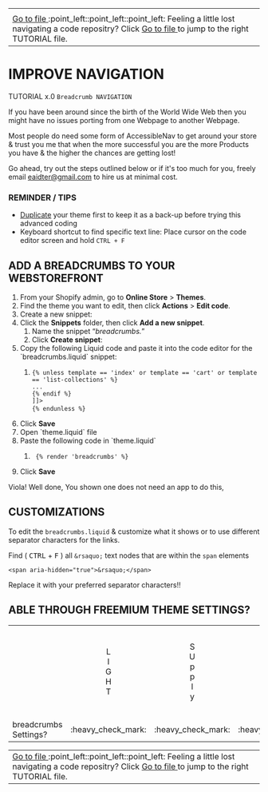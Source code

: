 <table><th><tr><td><a href="https://github.com/e-AIDter/Self-AID_Shopify/find/main"> Go to file </a> :point_left::point_left::point_left: Feeling a little lost navigating a code repositry? Click <a href="https://github.com/e-AIDter/Self-AID_Shopify/find/main"> Go to file </a> to jump to the right TUTORIAL file.</td></tr></th></table>

# IMPROVE NAVIGATION
TUTORIAL x.0 `Breadcrumb NAVIGATION`

If you have been around since the birth of the World Wide Web then you might have no issues porting from one Webpage to another Webpage.

Most people do need some form of AccessibleNav to get around your store & trust you me that when the more successful you are the more Products you have & the higher the chances are getting lost!

Go ahead, try out the steps outlined below or if it's too much for you, freely email eaidter@gmail.com to hire us at minimal cost.

### REMINDER / TIPS</b>

   - [Duplicate](https://help.shopify.com/en/manual/online-store/themes/managing-themes/duplicating-themes) your theme first to keep it as a back-up before trying this advanced coding
   - Keyboard shortcut to find specific text line: Place cursor on the code editor screen and hold `CTRL + F`


## ADD A BREADCRUMBS TO YOUR WEBSTOREFRONT

<ol>
<li>From your Shopify admin, go to <b>Online Store</b> &gt; <b>Themes</b>.
<li>Find the theme you want to edit, then click <b>Actions</b> &gt; <b>Edit code</b>.
<li>Create a new snippet:

<li> Click the <b>Snippets</b> folder, then click <b>Add a new snippet</b>.

   <ol>
<li>Name the snippet <q><i>breadcrumbs.</i></q>
<li> Click <b>Create snippet</b>:
   </ol>

<li>Copy the following Liquid code and paste it into the code editor for the `breadcrumbs.liquid` snippet:
   <ol>
<li><pre><code>{% unless template == 'index' or template == 'cart' or template == 'list-collections' %}<br/>...<br/>{% endif %}<br/><![CDATA[</nav>]]><br/>{% endunless %}</code>  </pre>
   </ol>

<li>Click <b>Save</b>
<li>Open `theme.liquid` file
<li>Paste the following code in `theme.liquid`
    <ol>
<li><pre><code> {% render 'breadcrumbs' %} </code></pre>
    </ol>
<li>Click <b>Save</b>
</ol>

Viola! Well done, You shown one does not need an app to do this, 

## CUSTOMIZATIONS

To edit the `breadcrumbs.liquid` & customize what it shows or to use different separator characters for the links.

Find ( <kbd>CTRL</kbd> + <kbd>F</kbd> ) all `&rsaquo;` text nodes that are within the `span` elements

    <span aria-hidden="true">&rsaquo;</span>

Replace it with your preferred separator characters!!


## ABLE THROUGH FREEMIUM THEME SETTINGS?

<!-- meta name="generator" content="LibreOffice 7.0.4.2 (GNU/Linux)"> -->
<table cellspacing="0" border="0"> <colgroup width="109"></colgroup> <colgroup width="29"></colgroup> <colgroup width="28"></colgroup> <colgroup width="31"></colgroup> <colgroup width="28" span="3"></colgroup> <colgroup width="29"></colgroup> <colgroup width="27"></colgroup> <tbody><tr> <td height="174" align="center"><br></td> <td align="center">L<br>I<br>G<br>H<br>T</td> <td align="center">S<br>U<br>p<br>p<br>l<br>y</td> <td align="center">M<br>I<br>n<br>i<br>m<br>a<br>l</td> <td align="center">D<br>A<br>w<br>n</td> <td align="center">D<br>E<br>b<br>u<br>t</td> <td align="center">N<br>A<br>r<br>r<br>a<br>t<br>i<br>v<br>e</td> <td align="center">B<br>O<br>u<br>n<br>d<br>l<br>e<br>s<br>s</td> <td align="center">V<br>E<br>n<br>t<br>u<br>r<br>e</td> </tr> <tr> <td height="41" align="left">breadcrumbs<br>Settings?</td> <td align="center">:heavy_check_mark:</td> <td align="center">:heavy_check_mark:</td> <td align="center">:heavy_check_mark:</td> <td align="center">:negative_squared_cross_mark:</td> <td align="center">:negative_squared_cross_mark:</td> <td align="center">:negative_squared_cross_mark:</td> <td align="center">:negative_squared_cross_mark:</td> <td align="center">:negative_squared_cross_mark:</td> </tr> </tbody></table>

<table><tr><td><a href="https://github.com/e-AIDter/Self-AID_Shopify/find/main"> Go to file </a> :point_left::point_left::point_left: Feeling a little lost navigating a code repositry? Click <a href="https://github.com/e-AIDter/Self-AID_Shopify/find/main"> Go to file </a> to jump to the right TUTORIAL file.</td></tr></table>
